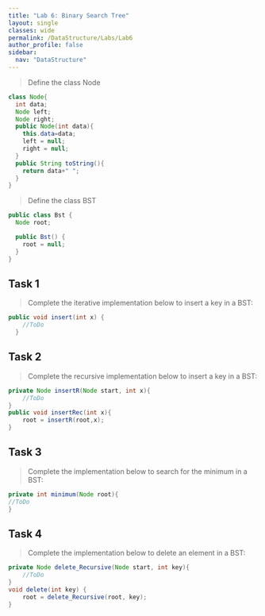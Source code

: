```yaml
---
title: "Lab 6: Binary Search Tree"
layout: single
classes: wide
permalink: /DataStructure/Labs/Lab6
author_profile: false
sidebar:
  nav: "DataStructure"
---
```


> Define the class Node

```java
class Node{
  int data;
  Node left;
  Node right;
  public Node(int data){
    this.data=data;
    left = null;
    right = null;
  }
  public String toString(){
    return data+" ";
  }
}
```

>Define the class BST

```java
public class Bst {
  Node root;

  public Bst() {
    root = null;
  }
}
```
## Task 1
>Complete the iterative implementation below to insert a key in a BST:

```java
public void insert(int x) {
    //ToDo
  }
```

## Task 2
>Complete the recursive implementation below to insert a key in a BST:

```java
private Node insertR(Node start, int x){
    //ToDo
}
public void insertRec(int x){
    root = insertR(root,x);
}
```

## Task 3
>Complete the implementation below to search for the minimum in a BST:

```java
private int minimum(Node root){ 
//ToDo
} 
```

## Task 4
>Complete the implementation below to delete an element in a BST:

```java
private Node delete_Recursive(Node start, int key){
    //ToDo
}
void delete(int key) { 
    root = delete_Recursive(root, key); 
}
```
